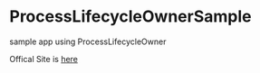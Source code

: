 # ProcessLifecycleOwnerSample

sample app using ProcessLifecycleOwner

Offical Site is [here](https://developer.android.com/reference/android/arch/lifecycle/ProcessLifecycleOwner.html)
